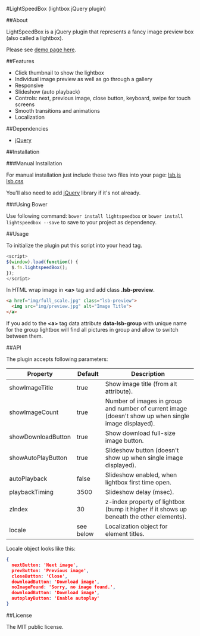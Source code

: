 #LightSpeedBox (lightbox jQuery plugin)

##About

LightSpeedBox is a jQuery plugin that represents a fancy image preview box (also called a lightbox).

Please see [demo page here](http://).

##Features

- Click thumbnail to show the lightbox
- Individual image preview as well as go through a gallery
- Responsive
- Slideshow (auto playback)
- Controls: next, previous image, close button, keyboard, swipe for touch screens
- Smooth transitions and animations
- Localization

##Dependencies

- [jQuery](http://jquery.com/)

##Installation

###Manual Installation

For manual installation just include these two files into your page:
[lsb.js](http://alexemashev.github.io/lightspeedbox/dist/lsb.js)
[lsb.css](http://alexemashev.github.io/lightspeedbox/dist/lsb.css)

You'll also need to add [jQuery](http://jquery.com/) library if it's not already.

###Using Bower

Use following command:
`bower install lightspeedbox`
or
`bower install lightspeedbox --save`
to save to your project as dependency.

##Usage

To initialize the plugin put this script into your head tag.

```JavaScript
<script>
$(window).load(function() {
  $.fn.lightspeedBox();
});
</script>
```

In HTML wrap image in **&lt;a&gt;** tag and add class **.lsb-preview**.
```HTML
<a href="img/full_scale.jpg" class="lsb-preview">
  <img src="img/preview.jpg" alt="Image Title">
</a>
```

If you add to the **&lt;a&gt;** tag data attribute **data-lsb-group** with unique name for the group lightbox will find all pictures in group and allow to switch between them.

##API

The plugin accepts following parameters:

| Property         | Default   | Description                                                                       |
|------------------|-----------|----------------------------------------------------------------------------------|
|showImageTitle|true       |Show image title (from alt attribute).|
|showImageCount|true       |Number of images in group and number of current image (doesn't show up when single image displayed).|
|showDownloadButton    |true|Show download full-size image button.|
|showAutoPlayButton          |true      |Slideshow button (doesn't show up when single image displayed).|
|autoPlayback   |false      |Slideshow enabled, when lightbox first time open.|
|playbackTiming   |3500      |Slideshow delay (msec).|
|zIndex           |30      |z-index property of lightbox (bump it higher if it shows up beneath the other elements).|
|locale           |see below     |Localization object for element titles.|

Locale object looks like this:

```JSON
{
  nextButton: 'Next image',
  prevButton: 'Previous image',
  closeButton: 'Close',
  downloadButton: 'Download image',
  noImageFound: 'Sorry, no image found.',
  downloadButton: 'Download image',
  autoplayButton: 'Enable autoplay'
}
```

##License

The MIT public license.
